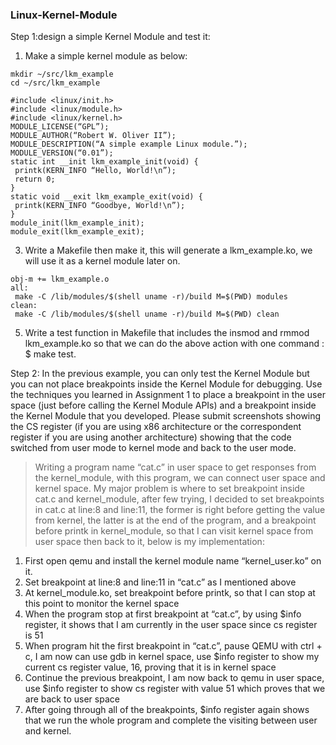 ### Linux-Kernel-Module<br>

Step 1:design a simple Kernel Module and test it:<br>

1. Make a simple kernel module as below:<br>
```
mkdir ~/src/lkm_example
cd ~/src/lkm_example
```
```
#include <linux/init.h>
#include <linux/module.h>
#include <linux/kernel.h>
MODULE_LICENSE(“GPL”);
MODULE_AUTHOR(“Robert W. Oliver II”);
MODULE_DESCRIPTION(“A simple example Linux module.”);
MODULE_VERSION(“0.01”);
static int __init lkm_example_init(void) {
 printk(KERN_INFO “Hello, World!\n”);
 return 0;
}
static void __exit lkm_example_exit(void) {
 printk(KERN_INFO “Goodbye, World!\n”);
}
module_init(lkm_example_init);
module_exit(lkm_example_exit);
```
3. Write a Makefile then make it, this will generate a lkm_example.ko, we will use it as a kernel module later on.<br>
```
obj-m += lkm_example.o
all:
 make -C /lib/modules/$(shell uname -r)/build M=$(PWD) modules
clean:
 make -C /lib/modules/$(shell uname -r)/build M=$(PWD) clean
```
5. Write a test function in Makefile that includes the insmod and rmmod lkm_example.ko so that we can do the above action with one command : $ make test.<br>

Step 2: In the previous example, you can only test the Kernel Module but you can not place breakpoints inside the Kernel Module for debugging. Use the techniques you learned in Assignment 1 to place a breakpoint in the user space (just before calling the Kernel Module APIs) and a breakpoint inside the Kernel Module that you developed. Please submit screenshots showing the CS register (if you are using x86 architecture or the correspondent register if you are using another architecture) showing that the code switched from user mode to kernel mode and back to the user mode.<br>
> Writing a program name “cat.c” in user space to get responses from the kernel_module, with this program, we can connect user space and kernel space. My major problem is where to set breakpoint inside cat.c and kernel_module, after few trying, I decided to set breakpoints in cat.c at line:8 and line:11, the former is right before getting the value from kernel, the latter is at the end of the program, and a breakpoint before printk in kernel_module, so that I can visit kernel space from user space then back to it, below is my implementation:
1. First open qemu and install the kernel module name “kernel_user.ko” on it.<br>
2. Set breakpoint at line:8 and line:11 in “cat.c” as I mentioned above<br>
3. At kernel_module.ko, set breakpoint before printk, so that I can stop at this point to monitor the kernel space <br>
4. When the program stop at first breakpoint at “cat.c”, by using $info register, it shows that I am currently in the user space since cs register is 51<br>
5. When program hit the first breakpoint in “cat.c”, pause QEMU with ctrl + c, I am now can use gdb in kernel space, use $info register to show my current cs register value, 16, proving that it is in kernel space<br>
6. Continue the previous breakpoint, I am now back to qemu in user space, use $info register to show cs register with value 51 which proves that we are back to user space<br>
7. After going through all of the breakpoints, $info register again shows that we run the whole program and complete the visiting between user and kernel.<br>
